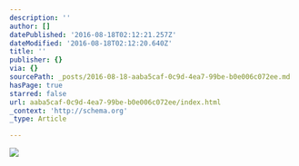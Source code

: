 ```yaml
---
description: ''
author: []
datePublished: '2016-08-18T02:12:21.257Z'
dateModified: '2016-08-18T02:12:20.640Z'
title: ''
publisher: {}
via: {}
sourcePath: _posts/2016-08-18-aaba5caf-0c9d-4ea7-99be-b0e006c072ee.md
hasPage: true
starred: false
url: aaba5caf-0c9d-4ea7-99be-b0e006c072ee/index.html
_context: 'http://schema.org'
_type: Article

---
```

![](https://the-grid-user-content.s3-us-west-2.amazonaws.com/10bd4515-48ea-4b14-9028-a7d109ce0585.jpg)